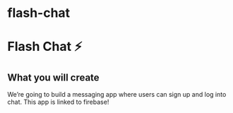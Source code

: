 # flash-chat

# Flash Chat ⚡️


## What you will create

We’re going to build a messaging app where users can sign up and log into chat. This app is linked to firebase! 
